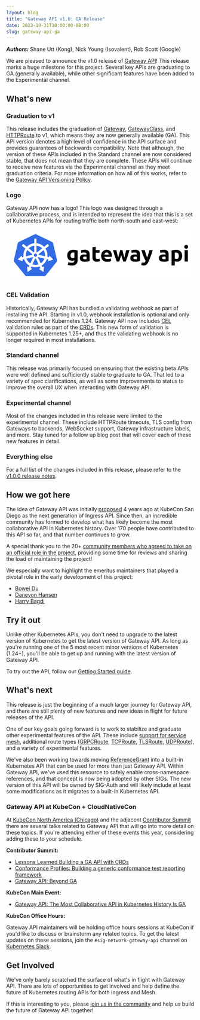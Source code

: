 ```yaml
---
layout: blog
title: "Gateway API v1.0: GA Release"
date: 2023-10-31T10:00:00-08:00
slug: gateway-api-ga
---
```


***Authors:*** Shane Utt (Kong), Nick Young (Isovalent), Rob Scott (Google)

We are pleased to announce the v1.0 release of [Gateway
API](https://gateway-api.sigs.k8s.io/)! This release marks a huge milestone for
this project. Several key APIs are graduating to GA (generally available), while
other significant features have been added to the Experimental channel.

## What's new

### Graduation to v1
This release includes the graduation of
[Gateway](https://gateway-api.sigs.k8s.io/api-types/gateway/),
[GatewayClass](https://gateway-api.sigs.k8s.io/api-types/gatewayclass/), and
[HTTPRoute](https://gateway-api.sigs.k8s.io/api-types/httproute/) to v1, which
means they are now generally available (GA). This API version denotes a high
level of confidence in the API surface and provides guarantees of backwards
compatibility. Note that although, the version of these APIs included in the
Standard channel are now considered stable, that does not mean that they are
complete. These APIs will continue to receive new features via the Experimental
channel as they meet graduation criteria. For more information on how all of
this works, refer to the [Gateway API Versioning
Policy](https://gateway-api.sigs.k8s.io/concepts/versioning/).

### Logo
Gateway API now has a logo! This logo was designed through a collaborative
process, and is intended to represent the idea that this is a set of Kubernetes
APIs for routing traffic both north-south and east-west:

![Gateway API Logo](gateway-api-logo.png "Gateway API Logo")

### CEL Validation
Historically, Gateway API has bundled a validating webhook as part of installing
the API. Starting in v1.0, webhook installation is optional and only recommended
for Kubernetes 1.24. Gateway API now includes
[CEL](/docs/reference/using-api/cel/) validation rules as
part of the
[CRDs](/docs/concepts/extend-kubernetes/api-extension/custom-resources/).
This new form of validation is supported in Kubernetes 1.25+, and thus the
validating webhook is no longer required in most installations.

### Standard channel
This release was primarily focused on ensuring that the existing beta APIs were
well defined and sufficiently stable to graduate to GA. That led to a variety of
spec clarifications, as well as some improvements to status to improve the
overall UX when interacting with Gateway API.

### Experimental channel
Most of the changes included in this release were limited to the experimental
channel. These include HTTPRoute timeouts, TLS config from Gateways to backends,
WebSocket support, Gateway infrastructure labels, and more. Stay tuned for a
follow up blog post that will cover each of these new features in detail.

### Everything else
For a full list of the changes included in this release, please refer to the
[v1.0.0 release
notes](https://github.com/kubernetes-sigs/gateway-api/releases/tag/v0.1.0).

## How we got here

The idea of Gateway API was initially [proposed](https://youtu.be/Ne9UJL6irXY?si=wgtC9w8PMB5ZHil2)
4 years ago at KubeCon San Diego as the next generation
of Ingress API. Since then, an incredible community has formed to develop what
has likely become the most collaborative API in Kubernetes history. Over 170
people have contributed to this API so far, and that number continues to grow.

A special thank you to the 20+ [community members who agreed to take on an
official role in the
project](https://github.com/kubernetes-sigs/gateway-api/blob/main/OWNERS_ALIASES),
providing some time for reviews and sharing the load of maintaining the project!

We especially want to highlight the emeritus maintainers that played a pivotal
role in the early development of this project:

* [Bowei Du](https://github.com/bowei)
* [Daneyon Hansen](https://github.com/danehans)
* [Harry Bagdi](https://github.com/hbagdi)

## Try it out

Unlike other Kubernetes APIs, you don't need to upgrade to the latest version of
Kubernetes to get the latest version of Gateway API. As long as you're running
one of the 5 most recent minor versions of Kubernetes (1.24+), you'll be able to
get up and running with the latest version of Gateway API.

To try out the API, follow our [Getting Started
guide](https://gateway-api.sigs.k8s.io/guides/).

## What's next

This release is just the beginning of a much larger journey for Gateway API, and
there are still plenty of new features and new ideas in flight for future
releases of the API.

One of our key goals going forward is to work to stabilize and graduate other
experimental features of the API. These include [support for service
mesh](https://gateway-api.sigs.k8s.io/concepts/gamma/), additional route types
([GRPCRoute](https://gateway-api.sigs.k8s.io/references/spec/#gateway.networking.k8s.io/v1alpha2.GRPCRoute),
[TCPRoute](https://gateway-api.sigs.k8s.io/references/spec/#gateway.networking.k8s.io/v1alpha2.TCPRoute),
[TLSRoute](https://gateway-api.sigs.k8s.io/references/spec/#gateway.networking.k8s.io/v1alpha2.TLSRoute),
[UDPRoute](https://gateway-api.sigs.k8s.io/references/spec/#gateway.networking.k8s.io/v1alpha2.UDPRoute)),
and a variety of experimental features.

We've also been working towards moving
[ReferenceGrant](https://gateway-api.sigs.k8s.io/api-types/referencegrant/) into
a built-in Kubernetes API that can be used for more than just Gateway API.
Within Gateway API, we've used this resource to safely enable cross-namespace
references, and that concept is now being adopted by other SIGs. The new version
of this API will be owned by SIG-Auth and will likely include at least some
modifications as it migrates to a built-in Kubernetes API.

### Gateway API at KubeCon + CloudNativeCon

At [KubeCon North America
(Chicago)](https://events.linuxfoundation.org/kubecon-cloudnativecon-north-america/)
and the adjacent [Contributor
Summit](https://www.kubernetes.dev/events/2023/kcsna/) there are several talks
related to Gateway API that will go into more detail on these topics. If you're
attending either of these events this year, considering adding these to your
schedule.

**Contributor Summit:**

- [Lessons Learned Building a GA API with CRDs](https://sched.co/1Sp9u)
- [Conformance Profiles: Building a generic conformance test reporting framework](https://sched.co/1Sp9l)
- [Gateway API: Beyond GA](https://sched.co/1SpA9)

**KubeCon Main Event:**

- [Gateway API: The Most Collaborative API in Kubernetes History Is GA](https://sched.co/1R2qM)

**KubeCon Office Hours:**

Gateway API maintainers will be holding office hours sessions at KubeCon if
you'd like to discuss or brainstorm any related topics. To get the latest
updates on these sessions, join the `#sig-network-gateway-api` channel on
[Kubernetes Slack](https://slack.kubernetes.io/).

## Get Involved

We've only barely scratched the surface of what's in flight with Gateway API.
There are lots of opportunities to get involved and help define the future of
Kubernetes routing APIs for both Ingress and Mesh.

If this is interesting to you, please [join us in the
community](https://gateway-api.sigs.k8s.io/contributing/) and help us build the
future of Gateway API together!
